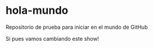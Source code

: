 # hola-mundo
Repositorio de prueba para iniciar en el mundo de GitHub

Si pues vamos cambiando este show!
